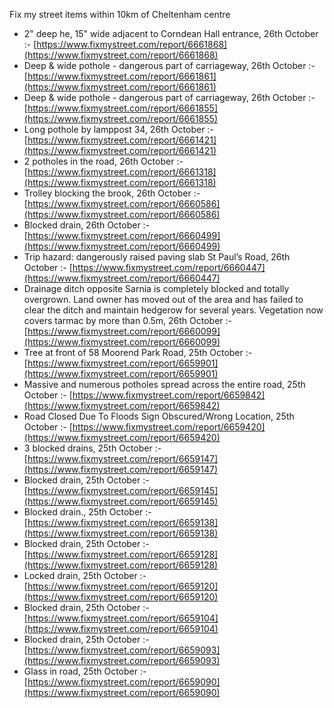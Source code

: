 Fix my street items within 10km of Cheltenham centre

<!-- fix_marker starts -->

- 2" deep he, 15" wide adjacent to Corndean Hall entrance, 26th October :- [https://www.fixmystreet.com/report/6661868](https://www.fixmystreet.com/report/6661868)
- Deep & wide pothole - dangerous part of carriageway, 26th October :- [https://www.fixmystreet.com/report/6661861](https://www.fixmystreet.com/report/6661861)
- Deep & wide pothole - dangerous part of carriageway, 26th October :- [https://www.fixmystreet.com/report/6661855](https://www.fixmystreet.com/report/6661855)
- Long pothole by lamppost 34, 26th October :- [https://www.fixmystreet.com/report/6661421](https://www.fixmystreet.com/report/6661421)
- 2 potholes in the road, 26th October :- [https://www.fixmystreet.com/report/6661318](https://www.fixmystreet.com/report/6661318)
- Trolley blocking the brook, 26th October :- [https://www.fixmystreet.com/report/6660586](https://www.fixmystreet.com/report/6660586)
- Blocked drain, 26th October :- [https://www.fixmystreet.com/report/6660499](https://www.fixmystreet.com/report/6660499)
- Trip hazard: dangerously raised paving slab St Paul’s Road, 26th October :- [https://www.fixmystreet.com/report/6660447](https://www.fixmystreet.com/report/6660447)
- Drainage ditch opposite Sarnia is completely blocked and totally overgrown. Land owner has moved out of the area and has failed to clear the ditch and maintain hedgerow for several years. Vegetation now covers tarmac by more than 0.5m, 26th October :- [https://www.fixmystreet.com/report/6660099](https://www.fixmystreet.com/report/6660099)
- Tree at front of 58 Moorend Park Road, 25th October :- [https://www.fixmystreet.com/report/6659901](https://www.fixmystreet.com/report/6659901)
- Massive and numerous potholes spread across the entire road, 25th October :- [https://www.fixmystreet.com/report/6659842](https://www.fixmystreet.com/report/6659842)
- Road Closed Due To Floods Sign Obscured/Wrong Location, 25th October :- [https://www.fixmystreet.com/report/6659420](https://www.fixmystreet.com/report/6659420)
- 3 blocked drains, 25th October :- [https://www.fixmystreet.com/report/6659147](https://www.fixmystreet.com/report/6659147)
- Blocked drain, 25th October :- [https://www.fixmystreet.com/report/6659145](https://www.fixmystreet.com/report/6659145)
- Blocked drain., 25th October :- [https://www.fixmystreet.com/report/6659138](https://www.fixmystreet.com/report/6659138)
- Blocked drain, 25th October :- [https://www.fixmystreet.com/report/6659128](https://www.fixmystreet.com/report/6659128)
- Locked drain, 25th October :- [https://www.fixmystreet.com/report/6659120](https://www.fixmystreet.com/report/6659120)
- Blocked drain, 25th October :- [https://www.fixmystreet.com/report/6659104](https://www.fixmystreet.com/report/6659104)
- Blocked drain, 25th October :- [https://www.fixmystreet.com/report/6659093](https://www.fixmystreet.com/report/6659093)
- Glass in road, 25th October :- [https://www.fixmystreet.com/report/6659090](https://www.fixmystreet.com/report/6659090)

<!-- fix_marker ends -->